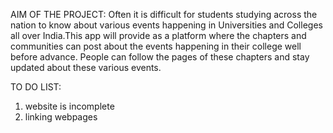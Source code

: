 AIM OF THE PROJECT:
Often it is difficult for students studying across the nation to know about various events happening in Universities and Colleges all over 
India.This app will provide as a platform where the chapters and communities can post about the events happening in their college well 
before advance. People can follow the pages of these chapters and stay updated about these various events.

TO DO LIST:
1) website is incomplete
2) linking webpages

